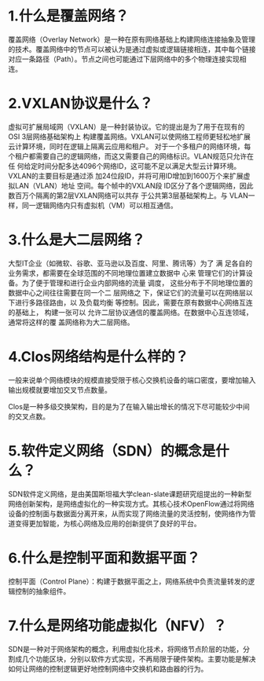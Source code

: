 # 1.什么是覆盖网络？

覆盖网络（Overlay Network）是一种在原有网络基础上构建网络连接抽象及管理的技术。覆盖网络中的节点可以被认为是通过虚拟或逻辑链接相连，其中每个链接对应一条路径（Path）。节点之间也可能通过下层网络中的多个物理连接实现相连。

# 2.VXLAN协议是什么？

虚拟可扩展局域网（VXLAN）是一种封装协议。它的提出是为了用于在现有的OSI 3层网络基础架构上 构建覆盖网络。VXLAN可以使网络工程师更轻松地扩展云计算环境，同时在逻辑上隔离云应用和租户。
对于一个多租户的网络环境，每个租户都需要自己的逻辑网络，而这又需要自己的网络标识。VLAN规范只允许在任 何给定时间分配多达4096个网络ID，这可能不足以满足大型云计算环境。 VXLAN的主要目标是通过添
加24位段ID，并将可用ID增加到1600万个来扩展虚拟LAN（VLAN）地址 空间。每个帧中的VXLAN段 ID区分了各个逻辑网络，因此数百万个隔离的第2层VXLAN网络可以共存 于公共第3层基础架构上。与
VLAN一样，同一逻辑网络内只有虚拟机（VM）可以相互通信。

# 3.什么是大二层网络？

大型IT企业（如微软、谷歌、亚马逊以及百度、阿里、腾讯等）为了 满 足各自的业务需求，都需要在全球范围的不同地理位置建立数据中 心来 管理它们的计算设备。为了便于管理和进行企业内部网络的流量 调度，
这些分布于不同地理位置的数据中心之间往往需要在同一个二 层网络之 下，保证它们的流量可以在网络层以下进行多路径路由，以 及负载均衡 等控制。因此，需要在原有数据中心网络互连的基础上， 构建一张可以
允许二层协议通信的覆盖网络。在数据中心互连领域， 通常将这样的覆 盖网络称为大二层网络。

# 4.Clos网络结构是什么样的？

一般来说单个网络模块的规模直接受限于核心交换机设备的端口密度，要增加输入输出规模就要增加交叉节点数量。

Clos是一种多级交换架构，目的是为了在输入输出增长的情况下尽可能较少中间的交叉点数。

# 5.软件定义网络（SDN）的概念是什么？

SDN软件定义网络，是由美国斯坦福大学clean-slate课题研究组提出的一种新型网络创新架构，是网络虚拟化的一种实现方式。其核心技术OpenFlow通过将网络设备的控制面与数据面分离开来，从而实现了网络流量的灵活控制，使网络作为管道变得更加智能，为核心网络及应用的创新提供了良好的平台。

# 6.什么是控制平面和数据平面？

控制平面（Control Plane）：构建于数据平面之上，网络系统中负责流量转发的逻辑控制的抽象组件。

# 7.什么是网络功能虚拟化（NFV）？

SDN是一种对于网络架构的概念，利用虚拟化技术，将网络节点阶层的功能，分割成几个功能区块，分别以软件方式实现，不再局限于硬件架构。主要功能是解决如何让网络的控制逻辑更好地控制网络中交换机和路由器的行为。